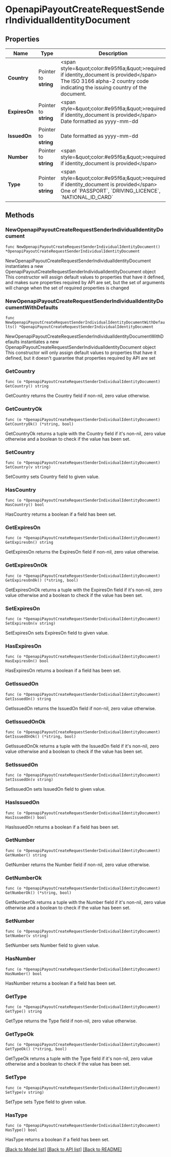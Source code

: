 # OpenapiPayoutCreateRequestSenderIndividualIdentityDocument

## Properties

Name | Type | Description | Notes
------------ | ------------- | ------------- | -------------
**Country** | Pointer to **string** | &lt;span style&#x3D;\&quot;color:#e95f6a;\&quot;&gt;required if identity_document is provided&lt;/span&gt;  The ISO 3166 alpha-2 country code indicating the issuing country of the document. | [optional] 
**ExpiresOn** | Pointer to **string** | &lt;span style&#x3D;\&quot;color:#e95f6a;\&quot;&gt;required if identity_document is provided&lt;/span&gt;  Date formatted as yyyy-mm-dd | [optional] 
**IssuedOn** | Pointer to **string** | Date formatted as yyyy-mm-dd | [optional] 
**Number** | Pointer to **string** | &lt;span style&#x3D;\&quot;color:#e95f6a;\&quot;&gt;required if identity_document is provided&lt;/span&gt; | [optional] 
**Type** | Pointer to **string** | &lt;span style&#x3D;\&quot;color:#e95f6a;\&quot;&gt;required if identity_document is provided&lt;/span&gt;  One of &#x60;PASSPORT&#x60;, &#x60;DRIVING_LICENCE&#x60;, &#x60;NATIONAL_ID_CARD&#x60; | [optional] 

## Methods

### NewOpenapiPayoutCreateRequestSenderIndividualIdentityDocument

`func NewOpenapiPayoutCreateRequestSenderIndividualIdentityDocument() *OpenapiPayoutCreateRequestSenderIndividualIdentityDocument`

NewOpenapiPayoutCreateRequestSenderIndividualIdentityDocument instantiates a new OpenapiPayoutCreateRequestSenderIndividualIdentityDocument object
This constructor will assign default values to properties that have it defined,
and makes sure properties required by API are set, but the set of arguments
will change when the set of required properties is changed

### NewOpenapiPayoutCreateRequestSenderIndividualIdentityDocumentWithDefaults

`func NewOpenapiPayoutCreateRequestSenderIndividualIdentityDocumentWithDefaults() *OpenapiPayoutCreateRequestSenderIndividualIdentityDocument`

NewOpenapiPayoutCreateRequestSenderIndividualIdentityDocumentWithDefaults instantiates a new OpenapiPayoutCreateRequestSenderIndividualIdentityDocument object
This constructor will only assign default values to properties that have it defined,
but it doesn't guarantee that properties required by API are set

### GetCountry

`func (o *OpenapiPayoutCreateRequestSenderIndividualIdentityDocument) GetCountry() string`

GetCountry returns the Country field if non-nil, zero value otherwise.

### GetCountryOk

`func (o *OpenapiPayoutCreateRequestSenderIndividualIdentityDocument) GetCountryOk() (*string, bool)`

GetCountryOk returns a tuple with the Country field if it's non-nil, zero value otherwise
and a boolean to check if the value has been set.

### SetCountry

`func (o *OpenapiPayoutCreateRequestSenderIndividualIdentityDocument) SetCountry(v string)`

SetCountry sets Country field to given value.

### HasCountry

`func (o *OpenapiPayoutCreateRequestSenderIndividualIdentityDocument) HasCountry() bool`

HasCountry returns a boolean if a field has been set.

### GetExpiresOn

`func (o *OpenapiPayoutCreateRequestSenderIndividualIdentityDocument) GetExpiresOn() string`

GetExpiresOn returns the ExpiresOn field if non-nil, zero value otherwise.

### GetExpiresOnOk

`func (o *OpenapiPayoutCreateRequestSenderIndividualIdentityDocument) GetExpiresOnOk() (*string, bool)`

GetExpiresOnOk returns a tuple with the ExpiresOn field if it's non-nil, zero value otherwise
and a boolean to check if the value has been set.

### SetExpiresOn

`func (o *OpenapiPayoutCreateRequestSenderIndividualIdentityDocument) SetExpiresOn(v string)`

SetExpiresOn sets ExpiresOn field to given value.

### HasExpiresOn

`func (o *OpenapiPayoutCreateRequestSenderIndividualIdentityDocument) HasExpiresOn() bool`

HasExpiresOn returns a boolean if a field has been set.

### GetIssuedOn

`func (o *OpenapiPayoutCreateRequestSenderIndividualIdentityDocument) GetIssuedOn() string`

GetIssuedOn returns the IssuedOn field if non-nil, zero value otherwise.

### GetIssuedOnOk

`func (o *OpenapiPayoutCreateRequestSenderIndividualIdentityDocument) GetIssuedOnOk() (*string, bool)`

GetIssuedOnOk returns a tuple with the IssuedOn field if it's non-nil, zero value otherwise
and a boolean to check if the value has been set.

### SetIssuedOn

`func (o *OpenapiPayoutCreateRequestSenderIndividualIdentityDocument) SetIssuedOn(v string)`

SetIssuedOn sets IssuedOn field to given value.

### HasIssuedOn

`func (o *OpenapiPayoutCreateRequestSenderIndividualIdentityDocument) HasIssuedOn() bool`

HasIssuedOn returns a boolean if a field has been set.

### GetNumber

`func (o *OpenapiPayoutCreateRequestSenderIndividualIdentityDocument) GetNumber() string`

GetNumber returns the Number field if non-nil, zero value otherwise.

### GetNumberOk

`func (o *OpenapiPayoutCreateRequestSenderIndividualIdentityDocument) GetNumberOk() (*string, bool)`

GetNumberOk returns a tuple with the Number field if it's non-nil, zero value otherwise
and a boolean to check if the value has been set.

### SetNumber

`func (o *OpenapiPayoutCreateRequestSenderIndividualIdentityDocument) SetNumber(v string)`

SetNumber sets Number field to given value.

### HasNumber

`func (o *OpenapiPayoutCreateRequestSenderIndividualIdentityDocument) HasNumber() bool`

HasNumber returns a boolean if a field has been set.

### GetType

`func (o *OpenapiPayoutCreateRequestSenderIndividualIdentityDocument) GetType() string`

GetType returns the Type field if non-nil, zero value otherwise.

### GetTypeOk

`func (o *OpenapiPayoutCreateRequestSenderIndividualIdentityDocument) GetTypeOk() (*string, bool)`

GetTypeOk returns a tuple with the Type field if it's non-nil, zero value otherwise
and a boolean to check if the value has been set.

### SetType

`func (o *OpenapiPayoutCreateRequestSenderIndividualIdentityDocument) SetType(v string)`

SetType sets Type field to given value.

### HasType

`func (o *OpenapiPayoutCreateRequestSenderIndividualIdentityDocument) HasType() bool`

HasType returns a boolean if a field has been set.


[[Back to Model list]](../README.md#documentation-for-models) [[Back to API list]](../README.md#documentation-for-api-endpoints) [[Back to README]](../README.md)


